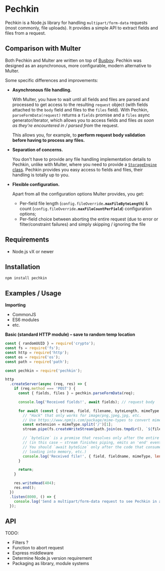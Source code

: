 # Pechkin

Pechkin is a Node.js library for handling `multipart/form-data` requests (most commonly, file uploads). It provides a simple API to extract fields and files from a request.

## Comparison with Multer

Both Pechkin and Multer are written on top of [Busboy](https://github.com/mscdex/busboy). Pechkin was designed as an asynchronous, more configurable, modern alternative to Multer.

Some specific differences and improvements:

- **Asynchronous file handling.**

  With Multer, you have to wait until all fields and files are parsed and processed to get access to the resulting `request` object (with fields attached to the `body` field and files to the `files` field). With Pechkin, `parseFormData(request)` returns a `fields` promise and a `files` async generator/iterator, which allows you to access fields and files *as soon as they're encountered in / parsed from* the request.

  This allows you, for example, to **perform request body validation before having to process any files.**

- **Separation of concerns.**

  You don't have to provide any file handling implementation details to Pechkin, unlike with Multer, where you need to provide a [`StorageEngine` class](https://github.com/expressjs/multer/blob/master/StorageEngine.md). Pechkin provides you easy access to fields and files, their handling is totally up to you.

- **Flexible configuration.**

  Apart from all the configuration options Multer provides, you get:

  - Per-field file length (`config.fileOverride`**`.maxFileByteLength`**) & count (`config.fileOverride`**`.maxFileCountPerField`**) configuration options;
  - Per-field choice between aborting the entire request (due to error or filter/constraint failures) and simply skipping / ignoring the file

## Requirements

- Node.js vX or newer

## Installation

```npm install pechkin```

## Examples / Usage

**Importing**

- CommonJS
- ES6 modules
- etc.

**Basic (standard HTTP module) – save to random temp location**

```js
const { randomUUID } = require('crypto');
const fs = require('fs');
const http = require('http');
const os = require('os');
const path = require('path');

const pechkin = require('pechkin');

http
  .createServer(async (req, res) => {
    if (req.method === 'POST') {
      const { fields, files } = pechkin.parseFormData(req);

      console.log('Received fields!', await fields); // request body

      for await (const { stream, field, filename, byteLength, mimeType } of files) {
        // "Hack" that only works for image/png,jpeg,jpg, etc. 
        // Use https://www.npmjs.com/package/mime-types to convert mimetypes to extensions.
        const extension = mimeType.split('/')[1]; 
        stream.pipe(fs.createWriteStream(path.join(os.tmpdir(), `${filename}-${randomUUID()}.${mimeType.split('/')[1]}`)));

        // `byteSize` is a promise that resolves only after the entire `file.stream` has been consumed
        // (in this case – stream finishes piping, emits an 'end' event and the file gets saved to the file system).
        // You should `await byteSize` only after the code that consumes the stream (e.g. uploading to AWS S3,
        // loading into memory, etc.)
        console.log('Received file!', { field, fieldname, mimeType, length: await byteSize });
      }

      return;
    }

    res.writeHead(404);
    res.end();
  })
  .listen(8000, () => {
    console.log('Send a multipart/form-data request to see Pechkin in action...');
  });
```

## API

TODO:
- Filters ?
- Function to abort request
- Express middleware
- Determine Node.js version requirement
- Packaging as library, module systems